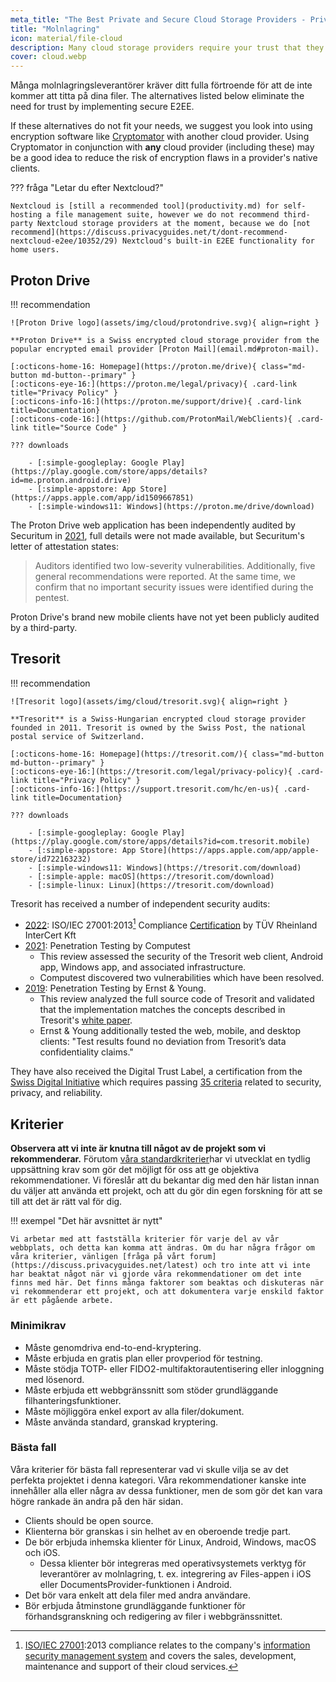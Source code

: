 ```yaml
---
meta_title: "The Best Private and Secure Cloud Storage Providers - Privacy Guides"
title: "Molnlagring"
icon: material/file-cloud
description: Many cloud storage providers require your trust that they will not look at your files. These are private alternatives!
cover: cloud.webp
---
```


Många molnlagringsleverantörer kräver ditt fulla förtroende för att de inte kommer att titta på dina filer. The alternatives listed below eliminate the need for trust by implementing secure E2EE.

If these alternatives do not fit your needs, we suggest you look into using encryption software like [Cryptomator](encryption.md#cryptomator-cloud) with another cloud provider. Using Cryptomator in conjunction with **any** cloud provider (including these) may be a good idea to reduce the risk of encryption flaws in a provider's native clients.

??? fråga "Letar du efter Nextcloud?"

    Nextcloud is [still a recommended tool](productivity.md) for self-hosting a file management suite, however we do not recommend third-party Nextcloud storage providers at the moment, because we do [not recommend](https://discuss.privacyguides.net/t/dont-recommend-nextcloud-e2ee/10352/29) Nextcloud's built-in E2EE functionality for home users.

## Proton Drive

!!! recommendation

    ![Proton Drive logo](assets/img/cloud/protondrive.svg){ align=right }
    
    **Proton Drive** is a Swiss encrypted cloud storage provider from the popular encrypted email provider [Proton Mail](email.md#proton-mail).
    
    [:octicons-home-16: Homepage](https://proton.me/drive){ class="md-button md-button--primary" }
    [:octicons-eye-16:](https://proton.me/legal/privacy){ .card-link title="Privacy Policy" }
    [:octicons-info-16:](https://proton.me/support/drive){ .card-link title=Documentation}
    [:octicons-code-16:](https://github.com/ProtonMail/WebClients){ .card-link title="Source Code" }
    
    ??? downloads
    
        - [:simple-googleplay: Google Play](https://play.google.com/store/apps/details?id=me.proton.android.drive)
        - [:simple-appstore: App Store](https://apps.apple.com/app/id1509667851)
        - [:simple-windows11: Windows](https://proton.me/drive/download)

The Proton Drive web application has been independently audited by Securitum in [2021](https://proton.me/blog/security-audit-all-proton-apps), full details were not made available, but Securitum's letter of attestation states:

> Auditors identified two low-severity vulnerabilities. Additionally, five general recommendations were reported. At the same time, we confirm that no important security issues were identified during the pentest.

Proton Drive's brand new mobile clients have not yet been publicly audited by a third-party.

## Tresorit

!!! recommendation

    ![Tresorit logo](assets/img/cloud/tresorit.svg){ align=right }
    
    **Tresorit** is a Swiss-Hungarian encrypted cloud storage provider founded in 2011. Tresorit is owned by the Swiss Post, the national postal service of Switzerland.
    
    [:octicons-home-16: Homepage](https://tresorit.com/){ class="md-button md-button--primary" }
    [:octicons-eye-16:](https://tresorit.com/legal/privacy-policy){ .card-link title="Privacy Policy" }
    [:octicons-info-16:](https://support.tresorit.com/hc/en-us){ .card-link title=Documentation}
    
    ??? downloads
    
        - [:simple-googleplay: Google Play](https://play.google.com/store/apps/details?id=com.tresorit.mobile)
        - [:simple-appstore: App Store](https://apps.apple.com/app/apple-store/id722163232)
        - [:simple-windows11: Windows](https://tresorit.com/download)
        - [:simple-apple: macOS](https://tresorit.com/download)
        - [:simple-linux: Linux](https://tresorit.com/download)

Tresorit has received a number of independent security audits:

- [2022](https://tresorit.com/blog/tresorit-receives-iso-27001-certification/): ISO/IEC 27001:2013[^1] Compliance [Certification](https://www.certipedia.com/quality_marks/9108644476) by TÜV Rheinland InterCert Kft
- [2021](https://tresorit.com/blog/fresh-penetration-testing-confirms-tresorit-security/): Penetration Testing by Computest
    - This review assessed the security of the Tresorit web client, Android app, Windows app, and associated infrastructure.
    - Computest discovered two vulnerabilities which have been resolved.
- [2019](https://tresorit.com/blog/ernst-young-review-verifies-tresorits-security-architecture/): Penetration Testing by Ernst & Young.
    - This review analyzed the full source code of Tresorit and validated that the implementation matches the concepts described in Tresorit's [white paper](https://prodfrontendcdn.azureedge.net/202208011608/tresorit-encryption-whitepaper.pdf).
    - Ernst & Young additionally tested the web, mobile, and desktop clients: "Test results found no deviation from Tresorit’s data confidentiality claims."

They have also received the Digital Trust Label, a certification from the [Swiss Digital Initiative](https://www.swiss-digital-initiative.org/digital-trust-label/) which requires passing [35 criteria](https://digitaltrust-label.swiss/criteria/) related to security, privacy, and reliability.

## Kriterier

**Observera att vi inte är knutna till något av de projekt som vi rekommenderar.** Förutom [våra standardkriterier](about/criteria.md)har vi utvecklat en tydlig uppsättning krav som gör det möjligt för oss att ge objektiva rekommendationer. Vi föreslår att du bekantar dig med den här listan innan du väljer att använda ett projekt, och att du gör din egen forskning för att se till att det är rätt val för dig.

!!! exempel "Det här avsnittet är nytt"

    Vi arbetar med att fastställa kriterier för varje del av vår webbplats, och detta kan komma att ändras. Om du har några frågor om våra kriterier, vänligen [fråga på vårt forum] (https://discuss.privacyguides.net/latest) och tro inte att vi inte har beaktat något när vi gjorde våra rekommendationer om det inte finns med här. Det finns många faktorer som beaktas och diskuteras när vi rekommenderar ett projekt, och att dokumentera varje enskild faktor är ett pågående arbete.

### Minimikrav

- Måste genomdriva end-to-end-kryptering.
- Måste erbjuda en gratis plan eller provperiod för testning.
- Måste stödja TOTP- eller FIDO2-multifaktorautentisering eller inloggning med lösenord.
- Måste erbjuda ett webbgränssnitt som stöder grundläggande filhanteringsfunktioner.
- Måste möjliggöra enkel export av alla filer/dokument.
- Måste använda standard, granskad kryptering.

### Bästa fall

Våra kriterier för bästa fall representerar vad vi skulle vilja se av det perfekta projektet i denna kategori. Våra rekommendationer kanske inte innehåller alla eller några av dessa funktioner, men de som gör det kan vara högre rankade än andra på den här sidan.

- Clients should be open source.
- Klienterna bör granskas i sin helhet av en oberoende tredje part.
- De bör erbjuda inhemska klienter för Linux, Android, Windows, macOS och iOS.
    - Dessa klienter bör integreras med operativsystemets verktyg för leverantörer av molnlagring, t. ex. integrering av Files-appen i iOS eller DocumentsProvider-funktionen i Android.
- Det bör vara enkelt att dela filer med andra användare.
- Bör erbjuda åtminstone grundläggande funktioner för förhandsgranskning och redigering av filer i webbgränssnittet.

[^1]: [ISO/IEC 27001](https://en.wikipedia.org/wiki/ISO/IEC_27001):2013 compliance relates to the company's [information security management system](https://en.wikipedia.org/wiki/Information_security_management) and covers the sales, development, maintenance and support of their cloud services.
